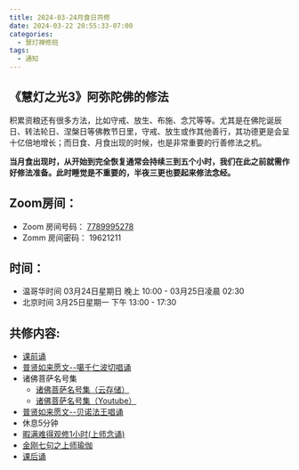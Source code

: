 ```yaml
---
title: 2024-03-24月食日共修
date: 2024-03-22 20:55:33-07:00
categories:
  - 慧灯禅修班
tags:
  - 通知
---
```

## 《慧灯之光3》阿弥陀佛的修法

积累资粮还有很多方法，比如守戒、放生、布施、念咒等等。尤其是在佛陀诞辰日、转法轮日、涅槃日等佛教节日里，守戒、放生或作其他善行，其功德更是会呈十亿倍地增长；而日食、月食出现的时候，也是非常重要的行善修法之机。

**当月食出现时，从开始到完全恢复通常会持续三到五个小时，我们在此之前就需作好修法准备。此时睡觉是不重要的，半夜三更也要起来修法念经。**

## Zoom房间：

-   Zoom 房间号码： [7789995278](https://us02web.zoom.us/j/7789995278?pwd=VjZmbWJFY2k2K0E5RVB2cTNIQmhqUT09)
-   Zomm 房间密码： 19621211

## 时间：

- 温哥华时间 03月24日星期日 晚上 10:00 - 03月25日凌晨 02:30
- 北京时间 3月25日星期一 下午 13:00 - 17:30


## 共修内容:


- [课前诵](https://s3.ap-northeast-1.wasabisys.com/hdcx/hdv/videos/%E8%AF%BE%E5%89%8D%E5%BF%B5%E8%AF%B5.mp4)
- [普贤如来愿文--噶千仁波切唱诵](https://s3.ap-northeast-1.wasabisys.com/hdcx/hdv/videos/%e6%99%ae%e8%b4%a4%e5%a6%82%e6%9d%a5%e6%84%bf%e6%96%87.mp4)
- 诸佛菩萨名号集
  - [诸佛菩萨名号集（云存储）](https://s3.ap-northeast-1.wasabisys.com/hdcx/hdv/yigui/%e8%af%b8%e4%bd%9b%e8%8f%a9%e8%90%a8%e5%90%8d%e5%8f%b7%e9%9b%86-%e5%bf%b5%e8%af%b5%e4%bb%aa%e8%bd%a8.mp4)
  - [诸佛菩萨名号集（Youtube）](https://www.youtube.com/watch?v=LrF9qZUOqA4)
- [普贤如来愿文--贝诺法王唱诵](https://s3.ap-northeast-1.wasabisys.com/hdcx/hdv/videos/%E6%99%AE%E8%B4%A4%E7%8E%8B%E5%A6%82%E6%9D%A5%E5%8F%91%E6%84%BF%E6%96%87%EF%BC%88%E8%B4%9D%E8%AF%BA%E6%B3%95%E7%8E%8B%E5%94%B1%E8%AF%B5%EF%BC%89.mp4)
- 休息5分钟
- [暇满难得观修1小时(上师念诵)](https://s3.ap-northeast-1.wasabisys.com/hdcx/hdv/v/4jx/%E6%9A%87%E6%BB%A1%E9%9A%BE%E5%BE%97-%E4%B8%8A%E5%B8%88%E5%BF%B5%E8%AF%B5.mp4)
- [金刚七句之上师瑜伽](https://s3.ap-northeast-1.wasabisys.com/hdcx/hdv/videos/%e9%87%91%e5%88%9a%e4%b8%83%e5%8f%a5-%e6%b5%81%e7%95%85%e7%89%88.mp4)
- [课后诵](https://s3.ap-northeast-1.wasabisys.com/hdcx/hdv/videos/%E5%9B%9E%E5%90%91(2021%E7%89%88).mp4)


